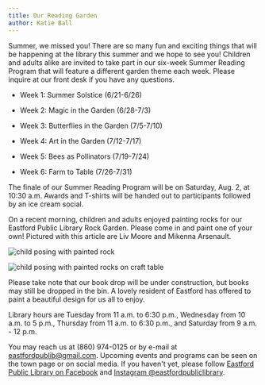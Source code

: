 ```yaml
---
title: Our Reading Garden
author: Katie Ball
---
```


Summer, we missed you! There are so many fun and exciting things that
will be happening at the library this summer and we hope to see you!
Children and adults alike are invited to take part in our six-week
Summer Reading Program that will feature a different garden theme each
week. Please inquire at our front desk if you have any questions.

- Week 1: Summer Solstice (6/21-6/26)

- Week 2: Magic in the Garden (6/28-7/3)

- Week 3: Butterflies in the Garden (7/5-7/10)

- Week 4: Art in the Garden (7/12-7/17)

- Week 5: Bees as Pollinators (7/19-7/24)

- Week 6: Farm to Table (7/26-7/31)

The finale of our Summer Reading Program will be on Saturday, Aug. 2, at
10:30 a.m. Awards and T-shirts will be handed out to participants
followed by an ice cream social.

On a recent morning, children and adults enjoyed painting rocks for our
Eastford Public Library Rock Garden. Please come in and paint one of
your own! Pictured with this article are Liv Moore and Mikenna
Arsenault.

![child posing with painted rock](/assets/images/33-6-liv-moore.jpg)

![child posing with painted rocks on craft table](/assets/images/33-6-mikenna-arsenault.jpg)

Please take note that our book drop will be under construction, but
books may still be dropped in the bin. A lovely resident of Eastford has
offered to paint a beautiful design for us all to enjoy.

Library hours are Tuesday from 11 a.m. to 6:30 p.m., Wednesday from 10
a.m. to 5 p.m., Thursday from 11 a.m. to 6:30 p.m., and Saturday from 9
a.m. - 12 p.m. 

You may reach us at (860) 974-0125 or by e-mail at
<eastfordpublib@gmail.com>. Upcoming events and programs can be seen on
the town page or on social media. If you haven't yet, please follow
[Eastford Public Library on Facebook](https://www.facebook.com/Eastford-Public-Library-100071213114254/) and [Instagram
@eastfordpubliclibrary](https://www.instagram.com/eastfordpubliclibrary/).
